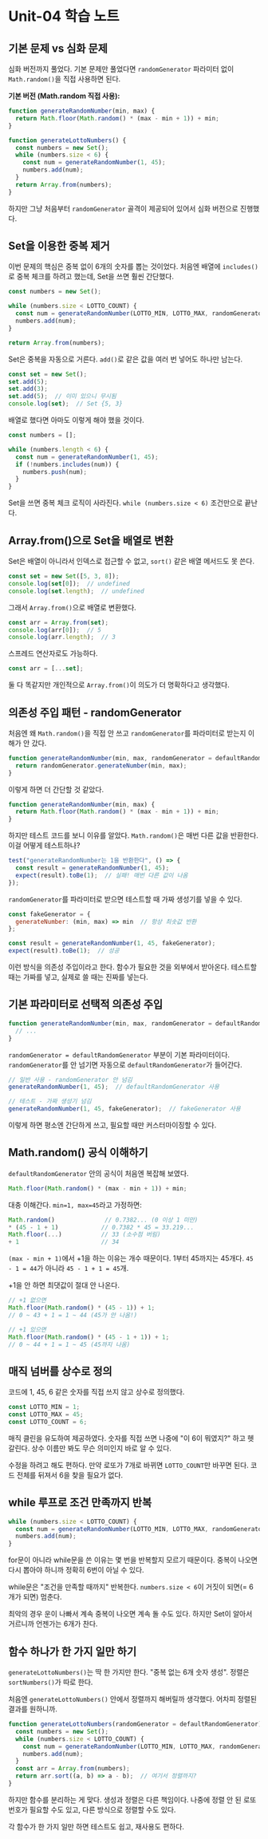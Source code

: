 # Unit-04 학습 노트

## 기본 문제 vs 심화 문제

심화 버전까지 풀었다. 기본 문제만 풀었다면 `randomGenerator` 파라미터 없이 `Math.random()`을 직접 사용하면 된다.

**기본 버전 (Math.random 직접 사용):**
```js
function generateRandomNumber(min, max) {
  return Math.floor(Math.random() * (max - min + 1)) + min;
}

function generateLottoNumbers() {
  const numbers = new Set();
  while (numbers.size < 6) {
    const num = generateRandomNumber(1, 45);
    numbers.add(num);
  }
  return Array.from(numbers);
}
```

하지만 그냥 처음부터 `randomGenerator` 골격이 제공되어 있어서 심화 버전으로 진행했다.

## Set을 이용한 중복 제거

이번 문제의 핵심은 중복 없이 6개의 숫자를 뽑는 것이었다. 처음엔 배열에 `includes()`로 중복 체크를 하려고 했는데, Set을 쓰면 훨씬 간단했다.

```js
const numbers = new Set();

while (numbers.size < LOTTO_COUNT) {
  const num = generateRandomNumber(LOTTO_MIN, LOTTO_MAX, randomGenerator);
  numbers.add(num);
}

return Array.from(numbers);
```

Set은 중복을 자동으로 거른다. `add()`로 같은 값을 여러 번 넣어도 하나만 남는다.

```js
const set = new Set();
set.add(5);
set.add(3);
set.add(5);  // 이미 있으니 무시됨
console.log(set);  // Set {5, 3}
```

배열로 했다면 아마도 이렇게 해야 했을 것이다.

```js
const numbers = [];

while (numbers.length < 6) {
  const num = generateRandomNumber(1, 45);
  if (!numbers.includes(num)) {
    numbers.push(num);
  }
}
```

Set을 쓰면 중복 체크 로직이 사라진다. `while (numbers.size < 6)` 조건만으로 끝난다.

## Array.from()으로 Set을 배열로 변환

Set은 배열이 아니라서 인덱스로 접근할 수 없고, `sort()` 같은 배열 메서드도 못 쓴다.

```js
const set = new Set([5, 3, 8]);
console.log(set[0]);  // undefined
console.log(set.length);  // undefined
```

그래서 `Array.from()`으로 배열로 변환했다.

```js
const arr = Array.from(set);
console.log(arr[0]);  // 5
console.log(arr.length);  // 3
```

스프레드 연산자로도 가능하다.

```js
const arr = [...set];
```

둘 다 똑같지만 개인적으로 `Array.from()`이 의도가 더 명확하다고 생각했다.

## 의존성 주입 패턴 - randomGenerator

처음엔 왜 `Math.random()`을 직접 안 쓰고 `randomGenerator`를 파라미터로 받는지 이해가 안 갔다.

```js
function generateRandomNumber(min, max, randomGenerator = defaultRandomGenerator) {
  return randomGenerator.generateNumber(min, max);
}
```

이렇게 하면 더 간단할 것 같았다.

```js
function generateRandomNumber(min, max) {
  return Math.floor(Math.random() * (max - min + 1)) + min;
}
```

하지만 테스트 코드를 보니 이유를 알았다. `Math.random()`은 매번 다른 값을 반환한다. 이걸 어떻게 테스트하나?

```js
test("generateRandomNumber는 1을 반환한다", () => {
  const result = generateRandomNumber(1, 45);
  expect(result).toBe(1);  // 실패! 매번 다른 값이 나옴
});
```

`randomGenerator`를 파라미터로 받으면 테스트할 때 가짜 생성기를 넣을 수 있다.

```js
const fakeGenerator = {
  generateNumber: (min, max) => min  // 항상 최솟값 반환
};

const result = generateRandomNumber(1, 45, fakeGenerator);
expect(result).toBe(1);  // 성공
```

이런 방식을 의존성 주입이라고 한다. 함수가 필요한 것을 외부에서 받아온다. 
테스트할 때는 가짜를 넣고, 실제로 쓸 때는 진짜를 넣는다.

## 기본 파라미터로 선택적 의존성 주입

```js
function generateRandomNumber(min, max, randomGenerator = defaultRandomGenerator) {
  // ...
}
```

`randomGenerator = defaultRandomGenerator` 부분이 기본 파라미터이다.
`randomGenerator`를 안 넘기면 자동으로 `defaultRandomGenerator`가 들어간다.

```js
// 일반 사용 - randomGenerator 안 넘김
generateRandomNumber(1, 45);  // defaultRandomGenerator 사용

// 테스트 - 가짜 생성기 넘김
generateRandomNumber(1, 45, fakeGenerator);  // fakeGenerator 사용
```

이렇게 하면 평소엔 간단하게 쓰고, 필요할 때만 커스터마이징할 수 있다.

## Math.random() 공식 이해하기

`defaultRandomGenerator` 안의 공식이 처음엔 복잡해 보였다.

```js
Math.floor(Math.random() * (max - min + 1)) + min;
```

대충 이해간다. `min=1, max=45`라고 가정하면:

```js
Math.random()              // 0.7382... (0 이상 1 미만)
* (45 - 1 + 1)            // 0.7382 * 45 = 33.219...
Math.floor(...)           // 33 (소수점 버림)
+ 1                       // 34
```

`(max - min + 1)`에서 +1을 하는 이유는 개수 때문이다. 1부터 45까지는 45개다. `45 - 1 = 44`가 아니라 `45 - 1 + 1 = 45`개.

+1을 안 하면 최댓값이 절대 안 나온다.

```js
// +1 없으면
Math.floor(Math.random() * (45 - 1)) + 1;
// 0 ~ 43 + 1 = 1 ~ 44 (45가 안 나옴!)

// +1 있으면
Math.floor(Math.random() * (45 - 1 + 1)) + 1;
// 0 ~ 44 + 1 = 1 ~ 45 (45까지 나옴)
```

## 매직 넘버를 상수로 정의

코드에 1, 45, 6 같은 숫자를 직접 쓰지 않고 상수로 정의했다.

```js
const LOTTO_MIN = 1;
const LOTTO_MAX = 45;
const LOTTO_COUNT = 6;
```

매직 클린을 유도하여 제공하였다. 
숫자를 직접 쓰면 나중에 "이 6이 뭐였지?" 하고 헷갈린다. 상수 이름만 봐도 무슨 의미인지 바로 알 수 있다.

수정을 하려고 해도 편하다. 만약 로또가 7개로 바뀌면 `LOTTO_COUNT`만 바꾸면 된다. 코드 전체를 뒤져서 6을 찾을 필요가 없다.

## while 루프로 조건 만족까지 반복

```js
while (numbers.size < LOTTO_COUNT) {
  const num = generateRandomNumber(LOTTO_MIN, LOTTO_MAX, randomGenerator);
  numbers.add(num);
}
```

for문이 아니라 while문을 쓴 이유는 몇 번을 반복할지 모르기 때문이다.
중복이 나오면 다시 뽑아야 하니까 정확히 6번이 아닐 수 있다.

while문은 "조건을 만족할 때까지" 반복한다. `numbers.size < 6`이 거짓이 되면(= 6개가 되면) 멈춘다.

최악의 경우 운이 나빠서 계속 중복이 나오면 계속 돌 수도 있다. 하지만 Set이 알아서 거르니까 언젠가는 6개가 찬다.

## 함수 하나가 한 가지 일만 하기

`generateLottoNumbers()`는 딱 한 가지만 한다. "중복 없는 6개 숫자 생성". 정렬은 `sortNumbers()`가 따로 한다.

처음엔 `generateLottoNumbers()` 안에서 정렬까지 해버릴까 생각했다. 어차피 정렬된 결과를 원하니까.

```js
function generateLottoNumbers(randomGenerator = defaultRandomGenerator) {
  const numbers = new Set();
  while (numbers.size < LOTTO_COUNT) {
    const num = generateRandomNumber(LOTTO_MIN, LOTTO_MAX, randomGenerator);
    numbers.add(num);
  }
  const arr = Array.from(numbers);
  return arr.sort((a, b) => a - b);  // 여기서 정렬까지?
}
```

하지만 함수를 분리하는 게 맞다. 생성과 정렬은 다른 책임이다. 
나중에 정렬 안 된 로또 번호가 필요할 수도 있고, 다른 방식으로 정렬할 수도 있다.

각 함수가 한 가지 일만 하면 테스트도 쉽고, 재사용도 편하다.

